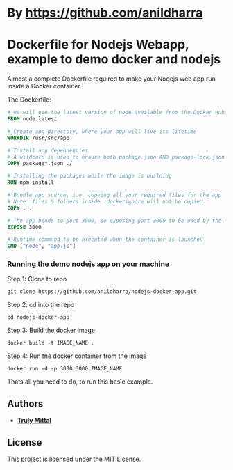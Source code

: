 # By https://github.com/anildharra
# Dockerfile for Nodejs Webapp, example to demo docker and nodejs

Almost a complete Dockerfile required to make your Nodejs web app run inside a Docker container.

The Dockerfile:

```dockerfile
# we will use the latest version of node available from the Docker Hub.
FROM node:latest

# Create app directory, where your app will live its lifetime.
WORKDIR /usr/src/app

# Install app dependencies
# A wildcard is used to ensure both package.json AND package-lock.json are copied
COPY package*.json ./

# Installing the packages while the image is building
RUN npm install

# Bundle app source, i.e. copying all your required files for the app
# Note: files & folders inside .dockerignore will not be copied.
COPY . .

# The app binds to port 3000, so exposing port 3000 to be used by the docker network
EXPOSE 3000

# Runtime command to be executed when the container is launched
CMD ["node", "app.js"]
```

### Running the demo nodejs app on your machine

Step 1: Clone to repo

```
git clone https://github.com/anildharra/nodejs-docker-app.git
```

Step 2: cd into the repo

```
cd nodejs-docker-app
```

Step 3: Build the docker image

```
docker build -t IMAGE_NAME .
```

Step 4: Run the docker container from the image

```
docker run -d -p 3000:3000 IMAGE_NAME
```

Thats all you need to do, to run this basic example.

## Authors

- [**Truly Mittal**](www.ramsonstech.com)

## License

This project is licensed under the MIT License.
